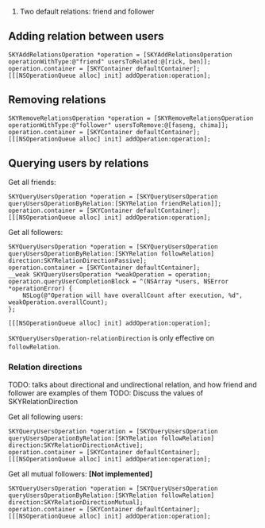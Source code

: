 1. Two default relations: friend and follower

## Adding relation between users

```obj-c
SKYAddRelationsOperation *operation = [SKYAddRelationsOperation operationWithType:@"friend" usersToRelated:@[rick, ben]];
operation.container = [SKYContainer defaultContainer];
[[[NSOperationQueue alloc] init] addOperation:operation];
```

## Removing relations

```obj-c
SKYRemoveRelationsOperation *operation = [SKYRemoveRelationsOperation operationWithType:@"follower" usersToRemove:@[faseng, chima]];
operation.container = [SKYContainer defaultContainer];
[[[NSOperationQueue alloc] init] addOperation:operation];
```

## Querying users by relations

Get all friends:

```obj-c
SKYQueryUsersOperation *operation = [SKYQueryUsersOperation queryUsersOperationByRelation:[SKYRelation friendRelation]];
operation.container = [SKYContainer defaultContainer];
[[[NSOperationQueue alloc] init] addOperation:operation];
```

Get all followers:

```obj-c
SKYQueryUsersOperation *operation = [SKYQueryUsersOperation queryUsersOperationByRelation:[SKYRelation followRelation] direction:SKYRelationDirectionPassive];
operation.container = [SKYContainer defaultContainer];
__weak SKYQueryUsersOperation *weakOperation = operation;
operation.queryUserCompletionBlock = ^(NSArray *users, NSError *operationError) {
    NSLog(@"Operation will have overallCount after execution, %d", weakOperation.overallCount);
};

[[[NSOperationQueue alloc] init] addOperation:operation];
```

`SKYQueryUsersOperation-relationDirection` is only effective on `followRelation`.

### Relation directions

TODO: talks about directional and undirectional relation, and how friend and
follower are examples of them
TODO: Discuss the values of SKYRelationDirection

Get all following users:

```obj-c
SKYQueryUsersOperation *operation = [SKYQueryUsersOperation queryUsersOperationByRelation:[SKYRelation followRelation] direction:SKYRelationDirectionActive];
operation.container = [SKYContainer defaultContainer];
[[[NSOperationQueue alloc] init] addOperation:operation];
```

Get all mutual followers: **[Not implemented]**

```obj-c
SKYQueryUsersOperation *operation = [SKYQueryUsersOperation queryUsersOperationByRelation:[SKYRelation followRelation] direction:SKYRelationDirectionMutual];
operation.container = [SKYContainer defaultContainer];
[[[NSOperationQueue alloc] init] addOperation:operation];
```
